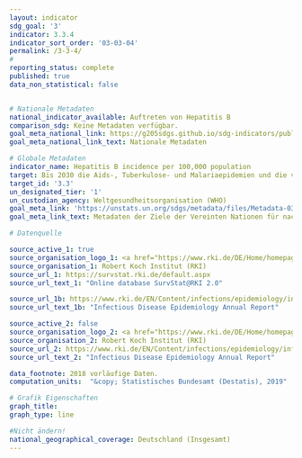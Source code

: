 ```yaml
---
layout: indicator
sdg_goal: '3'
indicator: 3.3.4
indicator_sort_order: '03-03-04'
permalink: /3-3-4/
#
reporting_status: complete
published: true
data_non_statistical: false


# Nationale Metadaten
national_indicator_available: Auftreten von Hepatitis B
comparison_sdg: Keine Metadaten verfügbar.
goal_meta_national_link: https://g205sdgs.github.io/sdg-indicators/public/MetaDe/3.3.4.pdf
goal_meta_national_link_text: Nationale Metadaten

# Globale Metadaten
indicator_name: Hepatitis B incidence per 100,000 population
target: Bis 2030 die Aids-, Tuberkulose- und Malariaepidemien und die vernachlässigten Tropenkrankheiten beseitigen und Hepatitis, durch Wasser übertragene Krankheiten und andere übertragbare Krankheiten bekämpfen
target_id: '3.3'
un_designated_tier: '1'
un_custodian_agency: Weltgesundheitsorganisation (WHO)
goal_meta_link: 'https://unstats.un.org/sdgs/metadata/files/Metadata-03-03-04.pdf'
goal_meta_link_text: Metadaten der Ziele der Vereinten Nationen für nachhaltige Entwicklung

# Datenquelle

source_active_1: true
source_organisation_logo_1: <a href="https://www.rki.de/DE/Home/homepage_node.html;jsessionid=897A9328BDF1782EBE1DD1059F3E66E5.2_cid298"><img src="https://g205sdgs.github.io/sdg-indicators/public/logos/rki.png" alt="Logo RKI" /></a>
source_organisation_1: Robert Koch Institut (RKI)
source_url_1: https://survstat.rki.de/default.aspx
source_url_text_1: "Online database SurvStat@RKI 2.0"

source_url_1b: https://www.rki.de/EN/Content/infections/epidemiology/inf_dis_Germany/yearbook/Yearbook_inhalt.html
source_url_text_1b: "Infectious Disease Epidemiology Annual Report"

source_active_2: false
source_organisation_logo_2: <a href="https://www.rki.de/DE/Home/homepage_node.html;jsessionid=897A9328BDF1782EBE1DD1059F3E66E5.2_cid298"><img src="https://g205sdgs.github.io/sdg-indicators/public/logos/rki.png" alt="Logo RKI" /></a>
source_organisation_2: Robert Koch Institut (RKI)
source_url_2: https://www.rki.de/EN/Content/infections/epidemiology/inf_dis_Germany/yearbook/Yearbook_inhalt.html
source_url_text_2: "Infectious Disease Epidemiology Annual Report"

data_footnote: 2018 vorläufige Daten.
computation_units:  "&copy; Statistisches Bundesamt (Destatis), 2019"

# Grafik Eigenschaften
graph_title:
graph_type: line

#Nicht ändern!
national_geographical_coverage: Deutschland (Insgesamt)
---
```

